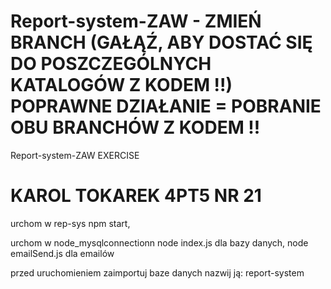# Report-system-ZAW - ZMIEŃ BRANCH (GAŁĄŹ, ABY DOSTAĆ SIĘ DO POSZCZEGÓLNYCH KATALOGÓW Z KODEM !!) POPRAWNE DZIAŁANIE = POBRANIE OBU BRANCHÓW Z KODEM !!
Report-system-ZAW EXERCISE
# KAROL TOKAREK 4PT5 NR 21
urchom w rep-sys npm start,

urchom w node_mysqlconnectionn node index.js dla bazy danych, node emailSend.js dla emailów

przed uruchomieniem zaimportuj baze danych nazwij ją: report-system
